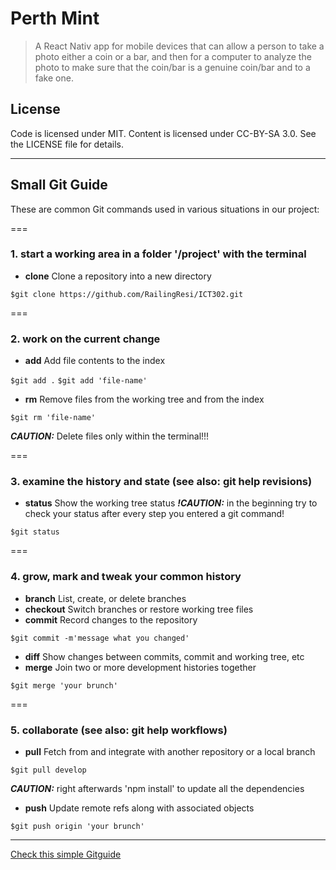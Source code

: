 # Perth Mint
>   A React Nativ app for mobile devices that can allow a person to take a photo either a coin or a bar, and then for a computer to analyze the photo to make sure that the coin/bar is a genuine coin/bar and to a fake one.


## License

Code is licensed under MIT. Content is licensed under CC-BY-SA 3.0. See the LICENSE file for details.

---


## Small Git Guide

These are common Git commands used in various situations in our project:

===

### 1. start a working area in a folder '/project' with the terminal

+ **clone**      Clone a repository into a new directory

`$git clone https://github.com/RailingResi/ICT302.git`

===

### 2. work on the current change 

+ **add**        Add file contents to the index

`$git add .`
`$git add 'file-name'`

+ **rm**         Remove files from the working tree and from the index 

`$git rm 'file-name'`

**_CAUTION:_** Delete files only within the terminal!!!

===

### 3. examine the history and state (see also: git help revisions)

+ **status**     Show the working tree status **_!CAUTION:_** in the beginning try to check your status after every step you entered a git command!

`$git status`

<Enter>

===

### 4. grow, mark and tweak your common history

+ **branch**     List, create, or delete branches
+ **checkout**   Switch branches or restore working tree files
+ **commit**     Record changes to the repository

`$git commit -m'message what you changed'`

+ **diff**       Show changes between commits, commit and working tree, etc
+ **merge**      Join two or more development histories together

`$git merge 'your brunch'`

<Enter>

===

### 5.  collaborate (see also: git help workflows)

+ **pull**       Fetch from and integrate with another repository or a local branch

`$git pull develop`

**_CAUTION:_** right afterwards 'npm install' to update all the dependencies

+ **push**       Update remote refs along with associated objects

`$git push origin 'your brunch'`

---

[Check this simple Gitguide](http://rogerdudler.github.io/git-guide/)


